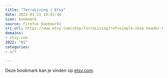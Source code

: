 ```yaml
---
title: "TerraLiving | Etsy"
date: 2022-01-21 10:43:48
icon: bookmark
source: Firefox bookmarks
src_url: https://www.etsy.com/shop/TerraLiving?ref=simple-shop-header-name&amp;listing_id=765084327
domains:
- etsy.com
2022: "01"
categories:
- art

---
```

Deze bookmark kan je vinden op [etsy.com](https://www.etsy.com/shop/TerraLiving?ref=simple-shop-header-name&amp;listing_id=765084327).

